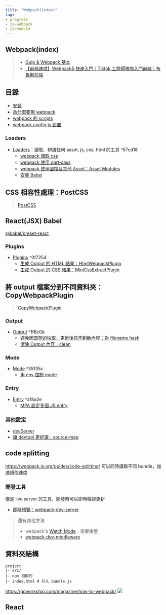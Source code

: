 ```yaml
---
title: "Webpack(index)"
tag: 
- progress
- js/webpack
- js/module
---
```

## Webpack(index)
>- [Gulp & Webpack 基本](https://qiita.com/annaaida/items/f2c372000e8358ea8d8f)
>- [【前端速成】Webpack5 快速入門｜Tiktok 工程師帶你入門前端｜布魯斯前端](https://youtu.be/uP6KTupfyIw)

## 目錄
- [安裝](不算前端也不算後端/JavaScript/Webpack/詳細/安裝.md)
- [為什麼要用 webpack](為什麼要用%20webpack.md)
- [webpack 的 scripts](webpack%20的%20scripts.md)
- [webpack.config.js 設置](webpack.config.js%20設置.md)

### Loaders
- [Loaders](Loaders.md)：讀取、辨識任何 asset, js, css, html 的工具 ^57cd18
	- [webpack 讀取 css](webpack%20讀取%20css.md)
	- [webpack 使用 dart-sass](webpack%20使用%20dart-sass.md)
	- [webpack 使用圖檔及其他 Asset：Asset Modules](webpack%20使用圖檔及其他%20Asset：Asset%20Modules.md)
	- [安裝 Babel](安裝%20Babel.md)

## CSS 相容性處理：PostCSS
>[PostCSS](https://postcss.org/)


## React(JSX) Babel
[@babel/preset-react](https://babeljs.io/docs/en/babel-preset-react#docsNav)

### Plugins
- [Plugins](Plugins.md) ^0f7254
	- [生成 Output 的 HTML 結果：HtmlWebpackPlugin](生成%20Output%20的%20HTML%20結果：HtmlWebpackPlugin.md)
	- [生成 Output 的 CSS 結果：MiniCssExtractPlugin](生成%20Output%20的%20CSS%20結果：MiniCssExtractPlugin.md)

## 將 output 檔案分到不同資料夾：CopyWebpackPlugin
>[CopyWebpackPlugin](https://webpack.js.org/plugins/copy-webpack-plugin/#root)

### Output
- [Output](Output.md) ^1f8c0b
	- [避免因既存的快取，更新後抓不到新內容：對 filename hash](避免因既存的快取，更新後抓不到新內容：對%20filename%20hash.md)
	- [清除 Output 內容：clean](清除%20Output%20內容：clean.md)

### Mode
- [Mode](Mode.md) ^35135c
	- [用 env 控制 mode](用%20env%20控制%20mode.md)

### Entry
- [Entry](Entry.md) ^af8a2e
	- [MPA 設定多個 JS entry](MPA%20設定多個%20JS%20entry.md)
### 其他設定
- [devServer](devServer.md)
- [讓 devtool 更好讀：source-map](讓%20devtool%20更好讀：source-map.md)
## code splitting 
https://webpack.js.org/guides/code-splitting/
可以同時讀取不同 bundle，加速讀取速度

### 開發工具
像是 live server 的工具，開發時可以即時檢視更新
- [即時預覽：webpack-dev-server](即時預覽：webpack-dev-server.md)

> 還有其他方法
>- webpack's [Watch Mode](https://webpack.js.org/configuration/watch/#watch)：需要重整
>- [webpack-dev-middleware](https://github.com/webpack/webpack-dev-middleware)





## 資料夾結構
```shell
project
|- src/
|- npm 相關的
|- index.html # 引入 bundle.js
```






https://goworkship.com/magazine/how-to-webpack/
![](https://i0.wp.com/goworkship.com/magazine/app/uploads/2018/09/before-2.png?resize=840%2C473&ssl=1)



## React
[](https://www.freecodecamp.org/news/learn-webpack-for-react-a36d4cac5060/)